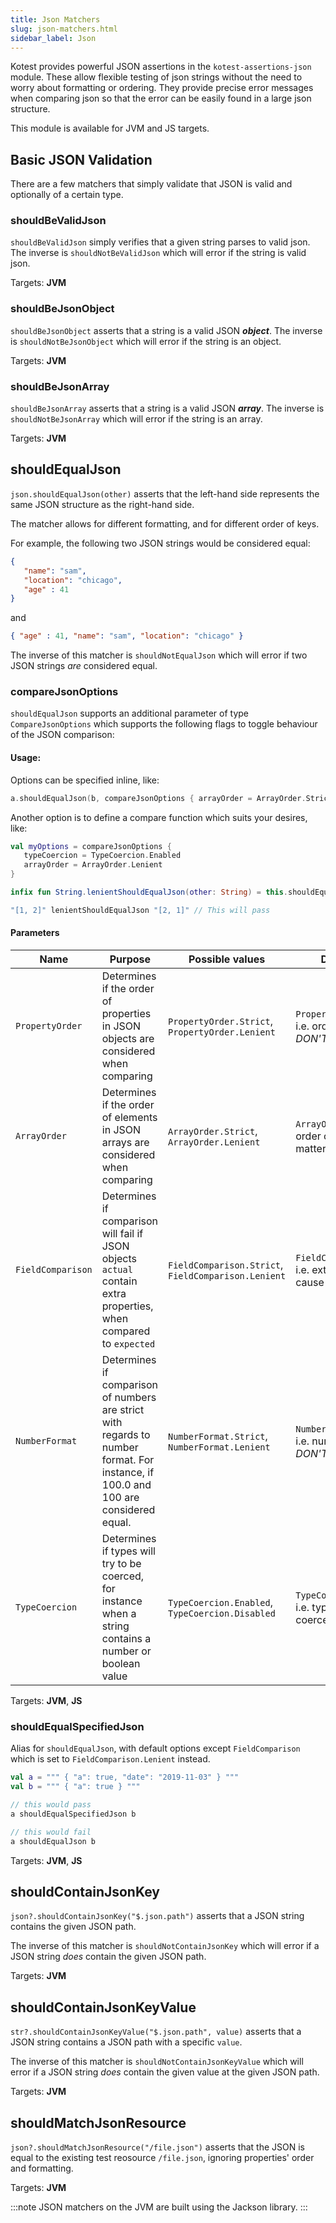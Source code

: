 ```yaml
---
title: Json Matchers
slug: json-matchers.html
sidebar_label: Json
---
```


Kotest provides powerful JSON assertions in the `kotest-assertions-json` module.
These allow flexible testing of json strings without the need to worry about formatting or ordering.
They provide precise error messages when comparing json so that the error can be easily found in a large json structure.

This module is available for JVM and JS targets.

## Basic JSON Validation
There are a few matchers that simply validate that JSON is valid and optionally of a certain type.

### shouldBeValidJson
`shouldBeValidJson` simply verifies that a given string parses to valid json. The inverse is `shouldNotBeValidJson` which will error if the string is valid json.

Targets: **JVM**

### shouldBeJsonObject
`shouldBeJsonObject` asserts that a string is a valid JSON **_object_**. The inverse is `shouldNotBeJsonObject` which will error if the string is an object.

Targets: **JVM**

### shouldBeJsonArray
`shouldBeJsonArray` asserts that a string is a valid JSON **_array_**. The inverse is `shouldNotBeJsonArray` which will error if the string is an array.

Targets: **JVM**

## shouldEqualJson

`json.shouldEqualJson(other)` asserts that the left-hand side represents the same
JSON structure as the right-hand side.

The matcher allows for different formatting, and for different order of keys.

For example, the following two JSON strings would be considered equal:

```json
{
   "name": "sam",
   "location": "chicago",
   "age" : 41
}
```

and

```json
{ "age" : 41, "name": "sam", "location": "chicago" }
```

The inverse of this matcher is `shouldNotEqualJson` which will error if two JSON strings
_are_ considered equal.

### compareJsonOptions
`shouldEqualJson` supports an additional parameter of type `CompareJsonOptions` which supports the following flags to toggle behaviour of the JSON comparison:

#### Usage:

Options can be specified inline, like:
```kotlin
a.shouldEqualJson(b, compareJsonOptions { arrayOrder = ArrayOrder.Strict })
```

Another option is to define a compare function which suits your desires, like:
```kotlin
val myOptions = compareJsonOptions {
   typeCoercion = TypeCoercion.Enabled
   arrayOrder = ArrayOrder.Lenient
}

infix fun String.lenientShouldEqualJson(other: String) = this.shouldEqualJson(other, myOptions)

"[1, 2]" lenientShouldEqualJson "[2, 1]" // This will pass
```

#### Parameters
| Name  | Purpose  | Possible values | Default value |
|---|---|---|---|
| `PropertyOrder`  | Determines if the order of properties in JSON objects are considered when comparing | `PropertyOrder.Strict`, `PropertyOrder.Lenient`  |  `PropertyOrder.Lenient`, i.e. order of properties *DON'T* matter  |
| `ArrayOrder`  | Determines if the order of elements in JSON arrays are considered when comparing | `ArrayOrder.Strict`, `ArrayOrder.Lenient`  | `ArrayOrder.Strict`, i.e. order of elements *DO* matter |
| `FieldComparison`  | Determines if comparison will fail if JSON objects `actual` contain extra properties, when compared to `expected`  | `FieldComparison.Strict`, `FieldComparison.Lenient` | `FieldComparison.Strict`, i.e. extra properties will cause inequality |
| `NumberFormat`  | Determines if comparison of numbers are strict with regards to number format. For instance, if 100.0 and 100 are considered equal.  | `NumberFormat.Strict`, `NumberFormat.Lenient`  | `NumberFormat.Lenient`, i.e. number formats *DON'T* matter  |
| `TypeCoercion` | Determines if types will try to be coerced, for instance when a string contains a number or boolean value  | `TypeCoercion.Enabled`, `TypeCoercion.Disabled`  | `TypeCoercion.Disabled`, i.e. types will *NOT* be coerced  |

Targets: **JVM**, **JS**

### shouldEqualSpecifiedJson
Alias for `shouldEqualJson`, with default options except `FieldComparison` which is set to `FieldComparison.Lenient` instead.

```kotlin
val a = """ { "a": true, "date": "2019-11-03" } """
val b = """ { "a": true } """

// this would pass
a shouldEqualSpecifiedJson b

// this would fail
a shouldEqualJson b
```

Targets: **JVM**, **JS**

## shouldContainJsonKey

`json?.shouldContainJsonKey("$.json.path")` asserts that a JSON string contains the given JSON path.

The inverse of this matcher is `shouldNotContainJsonKey` which will error if a JSON string _does_ contain the given JSON path.

Targets: **JVM**

## shouldContainJsonKeyValue

`str?.shouldContainJsonKeyValue("$.json.path", value)` asserts that a JSON string contains a JSON path with a specific `value`.

The inverse of this matcher is `shouldNotContainJsonKeyValue` which will error if a JSON string _does_ contain the given value at the given JSON path.

Targets: **JVM**

## shouldMatchJsonResource

`json?.shouldMatchJsonResource("/file.json")` asserts that the JSON is equal to the existing test reosource `/file.json`, ignoring properties' order and formatting.

Targets: **JVM**

:::note
JSON matchers on the JVM are built using the Jackson library.
:::
